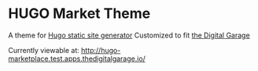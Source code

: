 # HUGO Market Theme


A theme for [Hugo static site generator](http://gohugo.io/overview/introduction/)
Customized to fit [the Digital Garage](https://thedigitalgarage.io)


Currently viewable at: http://hugo-marketplace.test.apps.thedigitalgarage.io/
